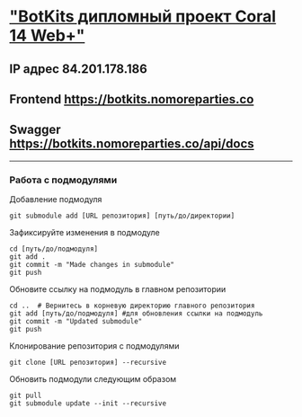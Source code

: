 # ["BotKits дипломный проект Coral 14 Web+"](https://botkits.nomoreparties.co)

## IP адрес __84.201.178.186__
## Frontend https://botkits.nomoreparties.co
## Swagger https://botkits.nomoreparties.co/api/docs
***
### Работа с подмодулями

Добавление подмодуля
```
git submodule add [URL репозитория] [путь/до/директории]
```
Зафиксируйте изменения в подмодуле
```
cd [путь/до/подмодуля]
git add .
git commit -m "Made changes in submodule"
git push
```
Обновите ссылку на подмодуль в главном репозитории
```
cd ..  # Вернитесь в корневую директорию главного репозитория
git add [путь/до/подмодуля] #для обновления ссылки на подмодуль
git commit -m "Updated submodule"
git push
```
Клонирование репозитория с подмодулями 
```
git clone [URL репозитория] --recursive
```
Обновить подмодули следующим образом
```
git pull
git submodule update --init --recursive
```


